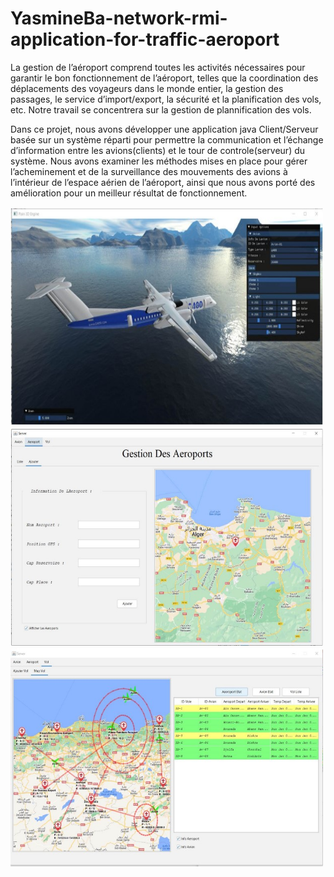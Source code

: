 # YasmineBa-network-rmi-application-for-traffic-aeroport

La gestion de l’aéroport comprend toutes les activités nécessaires pour garantir le bon fonctionnement de l’aéroport, telles que la coordination des déplacements des voyageurs dans le monde entier, la gestion des passages, le service d’import/export, la sécurité et la planification des vols, etc. Notre travail se concentrera sur la gestion de plannification des vols.

Dans ce projet, nous avons développer une application java Client/Serveur basée sur un système réparti pour permettre la communication et l’échange d’information entre les avions(clients) et le tour de controle(serveur) du système. Nous avons examiner les méthodes mises en place pour gérer l’acheminement et de la surveillance des mouvements des avions à l’intérieur de l’espace aérien de l’aéroport, ainsi que nous avons porté des amélioration pour un meilleur résultat de fonctionnement.

<img src="./img1.jpg" alt="Interface graphique de la création d’avion. " title="Interface graphique de la création d’avion" width="500" height="350">
<img src="./img2.jpg" alt="Interface graphique de l’ajout d’un aéroport" title="Interface graphique de l’ajout d’un aéroport" width="500" height="350">
<img src="./img3.jpg" alt="Interface graphique de gestion des vols" title="Interface graphique de gestion des vols" width="500" height="350">
